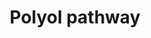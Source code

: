---
annotations:
- type: Pathway Ontology
  value: glucose utilization pathway
- type: Cell Type Ontology
  value: cell
- type: Cell Type Ontology
  value: epithelial cell of proximal tubule
authors:
- MaintBot
- Ddigles
- AgustinGV
description: When glucose is unused, it is metabolized via the polyol pathway. This
  pathway consists of two main enzymatic steps. First, glucose is reduced to sorbitol
  by aldose reductase. In this step, NADPH is oxidized to NADP+. The next step is
  the oxidation of sorbitol to D-fructose by sorbitol dehydrogenase. Fructose can
  then be phosphorylated by fructokinase and subsequently be metabolized via dihydroxyacetone
  phosphate or glyceraldehyde to D-glyceraldehyde 3-phosphate, which can be used as
  a substrate in the process of glycolysis. The sorbitol pathway plays a role in diabetic
  renal complications because aldose reductase metabolizes the excess of glucose to
  toxic metabolites that induce hyperfiltration and glomerular dysfunction.
last-edited: 2019-09-17
organisms:
- Rattus norvegicus
redirect_from:
- /index.php/Pathway:WP1303
- /instance/WP1303
schema-jsonld:
- '@context': https://schema.org/
  '@id': https://wikipathways.github.io/pathways/WP1303.html
  '@type': Dataset
  creator:
    '@type': Organization
    name: WikiPathways
  description: When glucose is unused, it is metabolized via the polyol pathway. This
    pathway consists of two main enzymatic steps. First, glucose is reduced to sorbitol
    by aldose reductase. In this step, NADPH is oxidized to NADP+. The next step is
    the oxidation of sorbitol to D-fructose by sorbitol dehydrogenase. Fructose can
    then be phosphorylated by fructokinase and subsequently be metabolized via dihydroxyacetone
    phosphate or glyceraldehyde to D-glyceraldehyde 3-phosphate, which can be used
    as a substrate in the process of glycolysis. The sorbitol pathway plays a role
    in diabetic renal complications because aldose reductase metabolizes the excess
    of glucose to toxic metabolites that induce hyperfiltration and glomerular dysfunction.
  keywords:
  - D-Glyceraldehyde 3-phosphate
  - D-Glucose
  - Fructose 1-phosphate
  - Sorbitol
  - SORD
  - Akr1b1
  - Glyceraldehyde
  - Aldob
  - Khk
  - D-Fructose
  - Dihydroxyacetone phosphate
  license: CC0
  name: Polyol pathway
seo: CreativeWork
title: Polyol pathway
wpid: WP1303
---